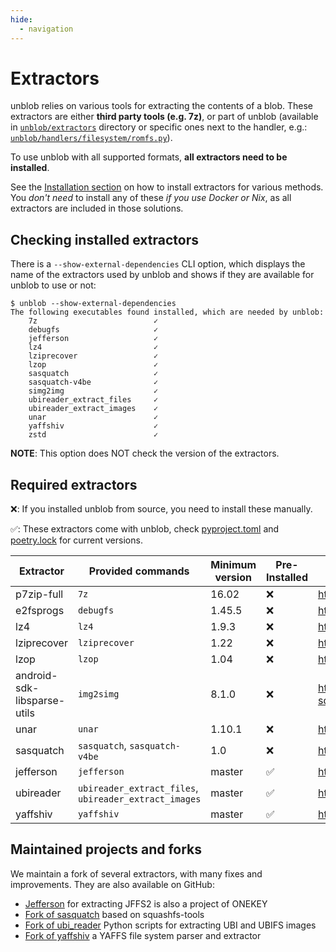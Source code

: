 ```yaml
---
hide:
  - navigation
---
```


# Extractors

unblob relies on various tools for extracting the contents of a blob. These
extractors are either **third party tools (e.g. 7z)**, or part of unblob (available
in [`unblob/extractors`](https://github.com/onekey-sec/unblob/tree/main/unblob/extractors)
directory or specific ones next to the handler, e.g.:
[`unblob/handlers/filesystem/romfs.py`](https://github.com/onekey-sec/unblob/blob/3008039881a0434deb75962e7999b7e35aca8271/unblob/handlers/filesystem/romfs.py#L334)).

To use unblob with all supported formats, **all extractors need to be installed**.

See the [Installation section](installation.md) on how to install extractors for
various methods. You _don't need_ to install any of these _if you use Docker or Nix_,
as all extractors are included in those solutions.

## Checking installed extractors

There is a `--show-external-dependencies` CLI option, which displays the name of
the extractors used by unblob and shows if they are available for unblob to use
or not:

```shell
$ unblob --show-external-dependencies
The following executables found installed, which are needed by unblob:
    7z                          ✓
    debugfs                     ✓
    jefferson                   ✓
    lz4                         ✓
    lziprecover                 ✓
    lzop                        ✓
    sasquatch                   ✓
    sasquatch-v4be              ✓
    simg2img                    ✓
    ubireader_extract_files     ✓
    ubireader_extract_images    ✓
    unar                        ✓
    yaffshiv                    ✓
    zstd                        ✓
```

**NOTE**: This option does NOT check the version of the extractors.

## Required extractors

❌: If you installed unblob from source, you need to install these manually.

✅: These extractors come with unblob, check
[pyproject.toml](https://github.com/onekey-sec/unblob/blob/main/pyproject.toml)
and [poetry.lock](https://github.com/onekey-sec/unblob/blob/main/poetry.lock)
for current versions.

| Extractor                   | Provided commands                                     | Minimum version | Pre-Installed | More information                                                 |
| --------------------------- | ----------------------------------------------------- | --------------- | ------------- | ---------------------------------------------------------------- |
| p7zip-full                  | `7z`                                                  | 16.02           | ❌            | https://www.7-zip.org/                                           |
| e2fsprogs                   | `debugfs`                                             | 1.45.5          | ❌            | http://e2fsprogs.sourceforge.net/                                |
| lz4                         | `lz4`                                                 | 1.9.3           | ❌            | https://github.com/lz4/lz4                                       |
| lziprecover                 | `lziprecover`                                         | 1.22            | ❌            | http://www.nongnu.org/lzip/lziprecover.html                      |
| lzop                        | `lzop`                                                | 1.04            | ❌            | https://www.lzop.org/                                            |
| android-sdk-libsparse-utils | `img2simg`                                            | 8.1.0           | ❌            | https://packages.debian.org/unstable/android-sdk-libsparse-utils |
| unar                        | `unar`                                                | 1.10.1          | ❌            | https://theunarchiver.com/command-line                           |
| sasquatch                   | `sasquatch`, `sasquatch-v4be`                         | 1.0             | ❌            | https://github.com/onekey-sec/sasquatch                          |
| jefferson                   | `jefferson`                                           | master          | ✅            | https://github.com/onekey-sec/jefferson                          |
| ubireader                   | `ubireader_extract_files`, `ubireader_extract_images` | master          | ✅            | https://github.com/onekey-sec/ubi_reader                         |
| yaffshiv                    | `yaffshiv`                                            | master          | ✅            | https://github.com/onekey-sec/yaffshiv                           |

## Maintained projects and forks

We maintain a fork of several extractors, with many fixes and improvements.
They are also available on GitHub:

- [Jefferson](https://github.com/onekey-sec/jefferson) for extracting JFFS2 is also a project of ONEKEY
- [Fork of sasquatch](https://github.com/onekey-sec/sasquatch) based on squashfs-tools
- [Fork of ubi_reader](https://github.com/onekey-sec/ubi_reader) Python scripts for extracting UBI and UBIFS images
- [Fork of yaffshiv](https://github.com/onekey-sec/yaffshiv) a YAFFS file system parser and extractor
